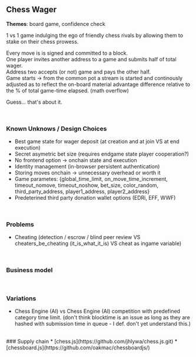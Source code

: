 

## __Chess Wager__
**Themes**: board game, confidence check
<br>

1 vs 1 game indulging the ego of friendly chess rivals by allowing them to stake on their chess prowess.

Every move is is signed and committed to a block. <br>
One player invites another address to a game and submits half of total wager. <br>
Address two accepts (or not) game and pays the other half. <br>
Game starts -> from the common pot a stream is started and continously adjusted as to reflect the on-board material advantage difference relative to the % of total game-time elapsed. (math overflow)

Guess... that's about it. 

<br>

### Known Unknows / Design Choices
* Best game state for wager deposit (at creation and at join VS at end execution)
* Secret asymetric bet size (requires endgame state player cooperation?)
* No frontend option -> onchain state and execution
* Identity management (in-browser persistent authentication)
* Storing moves onchain -> unnecessary overhead or worth it
* Game parametes: {global_time_limit, on_move_time_increment, timeout_nomove, timeout_noshow, bet_size, color_random, third_party_address, player1_address, player2_address}
* Predeterined third party donation wallet options (EDRi, EFF, WWF)

<br>

### Problems
* Cheating (detection / escrow / blind peer review VS cheaters_be_cheating (it_is_what_it_is) VS cheat as ingame variable)

<br>


### Business model

<br>

### Variations

* Chess Engine (AI) vs Chess Engine (AI) competition with predefined category time limit. (don't think blocktime is an issue as long as they are hashed with submission time in queue - I def. don't yet understand this.)

<br>
### Supply chain 
*   [chess.js](https://github.com/jhlywa/chess.js.git)
*   [chessboard.js](https://github.com/oakmac/chessboardjs/)
<br>
